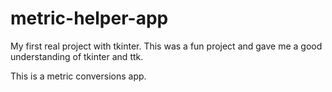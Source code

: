 # metric-helper-app

My first real project with tkinter. This was a fun project and gave me a good understanding of tkinter and ttk.

This is a metric conversions app.
